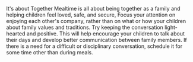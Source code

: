 It's about Together
Mealtime is all about being together as a family and helping children feel loved, safe, and secure, Focus your attention on enjoying each other's company, rather than on what or how your children about family values and traditions.
Try keeping the conversation light-hearted and positive. This will help encourage your children to talk about their days and develop better communication between family members. If there is a need for a difficult or disciplinary conversation, schedule it for some time other than during meals.



